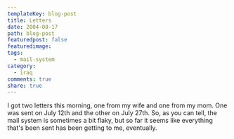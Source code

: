 ```yaml
---
templateKey: blog-post
title: Letters
date: 2004-08-17
path: blog-post
featuredpost: false
featuredimage:
tags:
  - mail-system
category:
  - iraq
comments: true
share: true
---
```


I got two letters this morning, one from my wife and one from my mom. One was sent on July 12th and the other on July 27th. So, as you can tell, the mail system is sometimes a bit flaky, but so far it seems like everything that's been sent has been getting to me, eventually.

